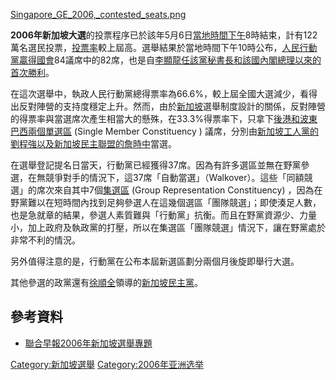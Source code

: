 [Singapore_GE_2006,_contested_seats.png](https://zh.wikipedia.org/wiki/File:Singapore_GE_2006,_contested_seats.png "fig:Singapore_GE_2006,_contested_seats.png")

**2006年新加坡大選**的投票程序已於該年5月6日[當地時間下午](https://zh.wikipedia.org/wiki/時區列表 "wikilink")8時結束，計有122萬名選民投票，[投票率](../Page/投票率.md "wikilink")較上屆高。選舉結果於當地時間下午10時公布，[人民行動黨贏得](https://zh.wikipedia.org/wiki/新加坡人民行動黨 "wikilink")[國會](../Page/新加坡國會.md "wikilink")84議席中的82席，也是自[李顯龍任該黨秘書長和該國](https://zh.wikipedia.org/wiki/李顯龍 "wikilink")[內閣總理以來的首次勝利](../Page/新加坡總理.md "wikilink")。

在這次選舉中，執政人民行動黨總得票率為66.6%，較上屆全國大選減少，看得出反對陣營的支持度穩定上升。然而，由於[新加坡](../Page/新加坡.md "wikilink")選舉制度設計的關係，反對陣營的得票率與當選席次產生相當大的懸殊，在33.3%得票率下，只拿下[後港和](https://zh.wikipedia.org/wiki/後港單選區 "wikilink")[波東巴西兩個](https://zh.wikipedia.org/wiki/波東巴西單選區 "wikilink")[單選區](https://zh.wikipedia.org/wiki/單選區 "wikilink") (Single Member Constituency ) 議席，分別由[新加坡工人黨的](https://zh.wikipedia.org/wiki/新加坡工人黨 "wikilink")[劉程強以及](https://zh.wikipedia.org/wiki/劉程強 "wikilink")[新加坡民主聯盟的](https://zh.wikipedia.org/wiki/新加坡民主聯盟 "wikilink")[詹時中](../Page/詹時中.md "wikilink")當選。

在選舉登記提名日當天，行動黨已經獲得37席。因為有許多選區並無在野黨參選，在無競爭對手的情況下，這37席「自動當選」（Walkover）。這些「同額競選」的席次來自其中7個[集選區](https://zh.wikipedia.org/wiki/集選區 "wikilink") (Group Representation Constituency) ，因為在野黨難以在短時間內找到足夠參選人在這幾個選區「團隊競選」；即使湊足人數，也是急就章的結果，參選人素質難與「行動黨」抗衡。而且在野黨資源少、力量小，加上政府及執政黨的打壓，所以在集選區「團隊競選」情況下，讓在野黨處於非常不利的情況。

另外值得注意的是，行動黨在公布本屆新選區劃分兩個月後旋即舉行大選。

其他參選的政黨還有[徐順全](../Page/徐順全.md "wikilink")領導的[新加坡民主黨](https://zh.wikipedia.org/wiki/新加坡民主黨 "wikilink")。

## 參考資料

  - [聯合早報2006年新加坡選舉專題](http://www.zaobao.com/special/singapore/ge2006/ge.html)

[Category:新加坡選舉](https://zh.wikipedia.org/wiki/Category:新加坡選舉 "wikilink") [Category:2006年亚洲选举](https://zh.wikipedia.org/wiki/Category:2006年亚洲选举 "wikilink")
